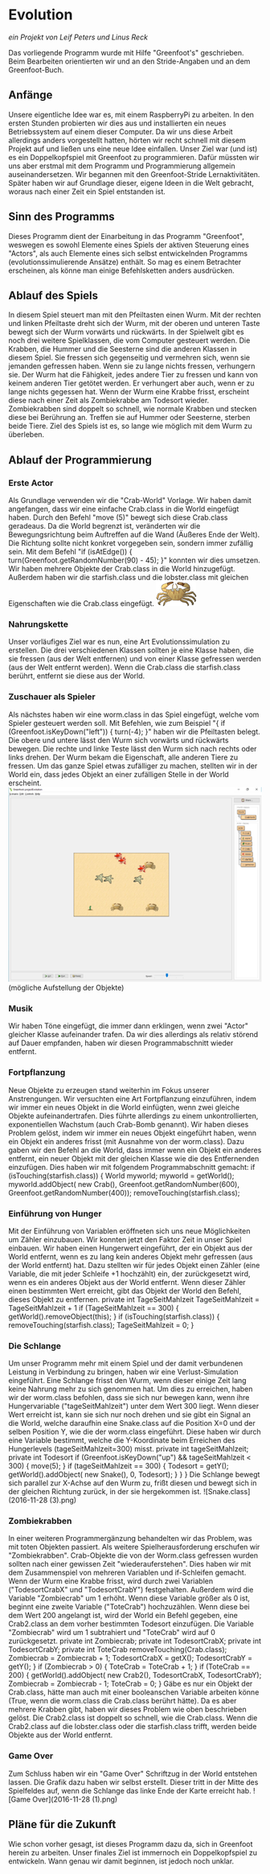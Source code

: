 # **Evolution**

*ein Projekt von Leif Peters und Linus Reck*

Das vorliegende Programm wurde mit Hilfe "Greenfoot's" geschrieben. Beim Bearbeiten orientierten wir und an den Stride-Angaben und an dem Greenfoot-Buch.

## **Anfänge**
Unsere eigentliche Idee war es, mit einem RaspberryPi zu arbeiten. In den ersten Stunden probierten wir dies aus und installierten ein neues Betriebssystem auf einem dieser Computer. Da wir uns diese Arbeit allerdings anders vorgestellt hatten, hörten wir recht schnell mit diesem Projekt auf und ließen uns eine neue Idee einfallen. Unser Ziel war (und ist) es ein Doppelkopfspiel mit Greenfoot zu programmieren. Dafür müssten wir uns aber erstmal mit dem Programm und Programmierung allgemein auseinandersetzen. Wir begannen mit den Greenfoot-Stride Lernaktivitäten. Später haben wir auf Grundlage dieser, eigene Ideen in die Welt gebracht, woraus nach einer Zeit ein Spiel entstanden ist.

## **Sinn des Programms**
Dieses Programm dient der Einarbeitung in das Programm "Greenfoot", weswegen es sowohl Elemente eines Spiels der aktiven Steuerung eines "Actors", als auch Elemente eines sich selbst entwickelnden Programms (evolutionssimulierende Ansätze) enthält. So mag es einem Betrachter erscheinen, als könne man einige Befehlsketten anders ausdrücken.

## **Ablauf des Spiels**
In diesem Spiel steuert man mit den Pfeiltasten einen Wurm. Mit der rechten und linken Pfeiltaste dreht sich der Wurm, mit der oberen und unteren Taste bewegt sich der Wurm vorwärts und rückwärts. In der Spielwelt gibt es noch drei weitere Spielklassen, die vom Computer gesteuert werden. Die Krabben, die Hummer und die Seesterne sind die anderen Klassen in diesem Spiel. Sie fressen sich gegenseitig und vermehren sich, wenn sie jemanden gefressen haben. Wenn sie zu lange nichts fressen, verhungern sie. Der Wurm hat die Fähigkeit, jedes andere Tier zu fressen und kann von keinem anderen Tier getötet werden. Er verhungert aber auch, wenn er zu lange nichts gegessen hat. Wenn der Wurm eine Krabbe frisst, erscheint diese nach einer Zeit als Zombiekrabbe am Todesort wieder. Zombiekrabben sind doppelt so schnell, wie normale Krabben und stecken diese bei Berührung an. Treffen sie auf Hummer oder Seesterne, sterben beide Tiere. 
Ziel des Spiels ist es, so lange wie möglich mit dem Wurm zu überleben.

## **Ablauf der Programmierung**

### **Erste Actor**
Als Grundlage verwenden wir die "Crab-World" Vorlage. Wir haben damit angefangen, dass wir eine einfache Crab.class in die World eingefügt haben. Durch den Befehl "move (5)" bewegt sich diese Crab.class geradeaus. Da die World begrenzt ist, veränderten wir die Bewegungsrichtung beim Auftreffen auf die Wand (Äußeres Ende der Welt). Die Richtung sollte nicht konkret vorgegeben sein, sondern immer zufällig sein. Mit dem Befehl "if (isAtEdge()) {
            turn(Greenfoot.getRandomNumber(90) - 45);
        }" konnten wir dies umsetzen. Wir haben mehrere Objekte der Crab.class in die World hinzugefügt. Außerdem haben wir die starfish.class und die lobster.class mit gleichen Eigenschaften wie die Crab.class eingefügt. ![Crab.class](crab.png)

### **Nahrungskette**
Unser vorläufiges Ziel war es nun, eine Art Evolutionssimulation zu erstellen. Die drei verschiedenen Klassen sollten je eine Klasse haben, die sie fressen (aus der Welt entfernen) und von einer Klasse gefressen werden (aus der Welt entfernt werden). Wenn die Crab.class die starfish.class berührt, entfernt sie diese aus der World.

### **Zuschauer als Spieler**
Als nächstes haben wir eine worm.class in das Spiel eingefügt, welche vom Spieler gesteuert werden soll. Mit Befehlen, wie zum Beispiel "{
        if (Greenfoot.isKeyDown("left")) {
            turn(-4);
        }" haben wir die Pfeiltasten belegt. Die obere und untere lässt den Wurm sich vorwärts und rückwärts bewegen. Die rechte und linke Teste lässt den Wurm sich nach rechts oder links drehen. Der Wurm bekam die Eigenschaft, alle anderen Tiere zu fressen. Um das ganze Spiel etwas zufälliger zu machen, stellten wir in der World ein, dass jedes Objekt an einer zufälligen Stelle in der World erscheint. ![randomWorld](2016-11-28.png) (mögliche Aufstellung der Objekte)

### **Musik**
Wir haben Töne eingefügt, die immer dann erklingen, wenn zwei "Actor" gleicher Klasse aufeinander trafen. Da wir dies allerdings als relativ störend auf Dauer empfanden, haben wir diesen Programmabschnitt wieder entfernt.

### **Fortpflanzung**
Neue Objekte zu erzeugen stand weiterhin im Fokus unserer Anstrengungen. Wir versuchten eine Art Fortpflanzung einzuführen, indem wir immer ein neues Objekt in die World einfügten, wenn zwei gleiche Objekte aufeinandertrafen. Dies führte allerdings zu einem unkontrollierten, exponentiellen Wachstum (auch Crab-Bomb genannt). Wir haben dieses Problem gelöst, indem wir immer ein neues Objekt eingeführt haben, wenn ein Objekt ein anderes frisst (mit Ausnahme von der worm.class). Dazu gaben wir den Befehl an die World, dass immer wenn ein Objekt ein anderes entfernt, ein neuer Objekt mit der gleichen Klasse wie die des Entfernenden einzufügen. Dies haben wir mit folgendem Programmabschnitt gemacht:
if (isTouching(starfish.class)) {
            World myworld;
            myworld = getWorld();
            myworld.addObject( new Crab(), Greenfoot.getRandomNumber(600), Greenfoot.getRandomNumber(400));
            removeTouching(starfish.class);
         
### **Einführung von Hunger**
Mit der Einführung von Variablen eröffneten sich uns neue Möglichkeiten um Zähler einzubauen. Wir konnten jetzt den Faktor Zeit in unser Spiel einbauen. Wir haben einen Hungerwert eingeführt, der ein Objekt aus der World entfernt, wenn es zu lang kein anderes Objekt mehr gefressen (aus der World entfernt) hat. Dazu stellten wir für jedes Objekt einen Zähler (eine Variable, die mit jeder Schleife +1 hochzählt) ein, der zurückgesetzt wird, wenn es ein anderes Objekt aus der World entfernt. Wenn dieser Zähler einen bestimmten Wert erreicht, gibt das Objekt der World den Befehl, dieses Objekt zu entfernen.
private int TageSeitMahlzeit
TageSeitMahlzeit = TageSeitMahlzeit + 1
if (TageSeitMahlzeit == 300) {
            getWorld().removeObject(this);
        }
if (isTouching(starfish.class)) {
            removeTouching(starfish.class);
            TageSeitMahlzeit = 0;
        }

### **Die Schlange**
Um unser Programm mehr mit einem Spiel und der damit verbundenen Leistung in Verbindung zu bringen, haben wir eine Verlust-Simulation eingeführt. Eine Schlange frisst den Wurm, wenn dieser einige Zeit lang keine Nahrung mehr zu sich genommen hat. Um dies zu erreichen, haben wir der worm.class befohlen, dass sie sich nur bewegen kann, wenn ihre Hungervariable ("tageSeitMahlzeit") unter dem Wert 300 liegt. Wenn dieser Wert erreicht ist, kann sie sich nur noch drehen und sie gibt ein Signal an die World, welche daraufhin eine Snake.class auf die Position X=0 und der selben Position Y, wie die der worm.class eingeführt. Diese haben wir durch eine Variable bestimmt, welche die Y-Koordinate beim Erreichen des Hungerlevels (tageSeitMahlzeit=300) misst.
private int tageSeitMahlzeit;
    private int Todesort
if (Greenfoot.isKeyDown("up") && tageSeitMahlzeit < 300) {
            move(5);
        }
if (tageSeitMahlzeit == 300) {
            Todesort = getY();
            getWorld().addObject( new Snake(), 0, Todesort);
        }
    }
}
Die Schlange bewegt sich parallel zur X-Achse auf den Wurm zu, frißt diesen und bewegt sich in der gleichen Richtung zurück, in der sie hergekommen ist. ![Snake.class](2016-11-28 (3).png)

### **Zombiekrabben**
In einer weiteren Programmergänzung behandelten wir das Problem, was mit toten Objekten passiert. Als weitere Spielherausforderung erschufen wir "Zombiekrabben". Crab-Objekte die von der Worm.class gefressen wurden sollten nach einer gewissen Zeit "wiederauferstehen". Dies haben wir mit dem Zusammenspiel von mehreren Variablen und if-Schleifen gemacht. Wenn der Wurm eine Krabbe frisst, wird durch zwei Variablen ("TodesortCrabX" und "TodesortCrabY") festgehalten. Außerdem wird die Variable "Zombiecrab" um 1 erhöht. Wenn diese Variable größer als 0 ist, beginnt eine zweite Variable ("ToteCrab") hochzuzählen. Wenn diese bei dem Wert 200 angelangt ist, wird der World ein Befehl gegeben, eine Crab2.class an dem vorher bestimmten Todesort einzufügen. Die Variable "Zombiecrab" wird um 1 subtrahiert und "ToteCrab" wird auf 0 zurückgesetzt.
private int Zombiecrab;
    private int TodesortCrabX;
    private int TodesortCrabY;
    private int ToteCrab
removeTouching(Crab.class);
            Zombiecrab = Zombiecrab + 1;
            TodesortCrabX = getX();
            TodesortCrabY = getY();
        }
        if (Zombiecrab > 0) {
            ToteCrab = ToteCrab + 1;
        }
        if (ToteCrab == 200) {
            getWorld().addObject( new Crab2(), TodesortCrabX, TodesortCrabY);
            Zombiecrab = Zombiecrab - 1;
            ToteCrab = 0;
        }
Gäbe es nur ein Objekt der Crab.class, hätte man auch mit einer booleanschen Variable arbeiten könne (True, wenn die worm.class die Crab.class berührt hätte). Da es aber mehrere Krabben gibt, haben wir dieses Problem wie oben beschrieben gelöst. Die Crab2.class ist doppelt so schnell, wie die Crab.class. Wenn die Crab2.class auf die lobster.class oder die starfish.class trifft, werden beide Objekte aus der World entfernt.

### **Game Over**
Zum Schluss haben wir ein "Game Over" Schriftzug in der World entstehen lassen. Die Grafik dazu haben wir selbst erstellt. Dieser tritt in der Mitte des Spielfeldes auf, wenn die Schlange das linke Ende der Karte erreicht hab. 
![Game Over](2016-11-28 (1).png)

## **Pläne für die Zukunft**
Wie schon vorher gesagt, ist dieses Programm dazu da, sich in Greenfoot herein zu arbeiten. Unser finales Ziel ist immernoch ein Doppelkopfspiel zu entwickeln. Wann genau wir damit beginnen, ist jedoch noch unklar.

